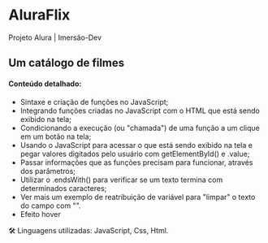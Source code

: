 # AluraFlix
Projeto Alura | Imersão-Dev

Um catálogo de filmes
---------------------------------------------------------------
#### Conteúdo detalhado:

* Sintaxe e criação de funções no JavaScript;
* Integrando funções criadas no JavaScript com o HTML que está sendo exibido na tela;
* Condicionando a execução (ou "chamada") de uma função a um clique em um botão na tela;
* Usando o JavaScript para acessar o que está sendo exibido na tela e pegar valores digitados pelo usuário com getElementById() e .value;
* Passar informações que as funções precisam para funcionar, através dos parâmetros;
* Utilizar o .endsWith() para verificar se um texto termina com determinados caracteres;
* Ver mais um exemplo de reatribuição de variável para "limpar" o texto do campo com "".
* Efeito hover

🛠️ Linguagens utilizadas:
JavaScript, Css, Html.
